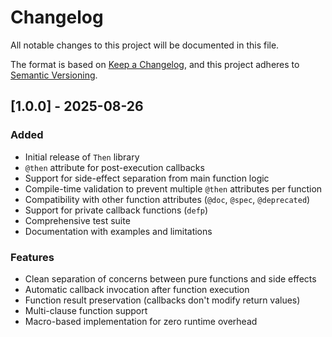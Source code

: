 # Changelog

All notable changes to this project will be documented in this file.

The format is based on [Keep a Changelog](https://keepachangelog.com/en/1.0.0/),
and this project adheres to [Semantic Versioning](https://semver.org/spec/v2.0.0.html).

## [1.0.0] - 2025-08-26

### Added
- Initial release of `Then` library
- `@then` attribute for post-execution callbacks
- Support for side-effect separation from main function logic
- Compile-time validation to prevent multiple `@then` attributes per function
- Compatibility with other function attributes (`@doc`, `@spec`, `@deprecated`)
- Support for private callback functions (`defp`)
- Comprehensive test suite
- Documentation with examples and limitations

### Features
- Clean separation of concerns between pure functions and side effects
- Automatic callback invocation after function execution
- Function result preservation (callbacks don't modify return values)
- Multi-clause function support
- Macro-based implementation for zero runtime overhead
